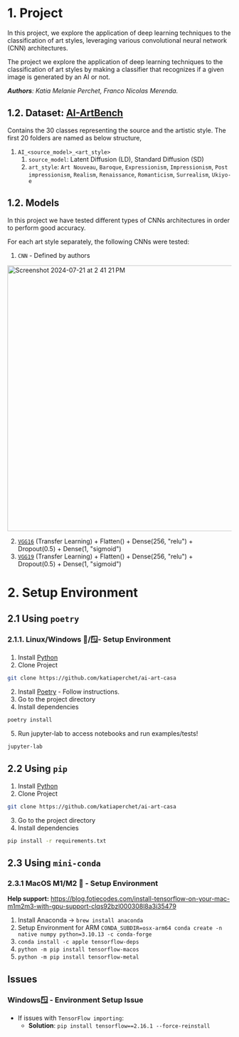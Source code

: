 # 1. Project

In this project, we explore the application of deep learning techniques to the classification 
of art styles, leveraging various convolutional neural network (CNN) architectures.

The project we explore the application of deep learning techniques to the classification 
of art styles by making a classifier that recognizes if a given image is generated by an AI or not.

_**Authors**: Katia Melanie Perchet, Franco Nicolas Merenda._

 

## 1.2. Dataset: [AI-ArtBench](https://www.kaggle.com/datasets/ravidussilva/real-ai-art)
Contains the 30 classes representing the source and the artistic style. The first 20 folders are named as below structure,

1. `AI_<source_model>_<art_style>`
   1. `source_model`: Latent Diffusion (LD), Standard Diffusion (SD)
   2. `art_style`: `Art Nouveau`, `Baroque`, `Expressionism`, `Impressionism`, `Post impressionism`, `Realism`, `Renaissance`, `Romanticism`, `Surrealism`, `Ukiyo-e` 

## 1.2. Models
In this project we have tested different types of CNNs architectures in order to perform good accuracy.

For each art style separately, the following CNNs were tested:
1. `CNN` - Defined by authors
<img width="597" alt="Screenshot 2024-07-21 at 2 41 21 PM" src="https://github.com/user-attachments/assets/fe976d47-22ad-49ca-85af-b5739537761f">

2. [`VGG16`](https://keras.io/api/applications/vgg/) (Transfer Learning) + Flatten() + Dense(256, "relu") + Dropout(0.5) + Dense(1, "sigmoid")
3. [`VGG19`](https://keras.io/api/applications/vgg/) (Transfer Learning) + Flatten() + Dense(256, "relu") + Dropout(0.5) + Dense(1, "sigmoid")

# 2. Setup Environment

## 2.1 Using `poetry`
###  2.1.1. Linux/Windows 🐧/🪟- Setup Environment
1. Install [Python](https://www.python.org/downloads/)
2. Clone Project
```bash
git clone https://github.com/katiaperchet/ai-art-casa
```
2. Install [Poetry](https://python-poetry.org/docs/#installation) - Follow instructions.
3. Go to the project directory
4. Install dependencies
```bash
poetry install
```
5. Run jupyter-lab to access notebooks and run examples/tests!
```bash
jupyter-lab
```
## 2.2 Using `pip`
1. Install [Python](https://www.python.org/downloads/)
2. Clone Project
```bash
git clone https://github.com/katiaperchet/ai-art-casa
```
3. Go to the project directory
4. Install dependencies
```bash
pip install -r requirements.txt
```

## 2.3 Using `mini-conda`

### 2.3.1 MacOS M1/M2 🍎 - Setup Environment

**Help support:** https://blog.fotiecodes.com/install-tensorflow-on-your-mac-m1m2m3-with-gpu-support-clqs92bzl000308l8a3i35479

1. Install Anaconda → `brew install anaconda`
2. Setup Environment for ARM  `CONDA_SUBDIR=osx-arm64 conda create -n native numpy python=3.10.13 -c conda-forge`
3. `conda install -c apple tensorflow-deps`
4. `python -m pip install tensorflow-macos`
5. `python -m pip install tensorflow-metal`


## Issues
### Windows🪟 - Environment Setup Issue
- If issues with `TensorFlow importing`:
    - **Solution**: `pip install tensorflow==2.16.1 --force-reinstall`
 
